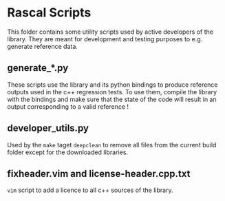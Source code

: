 # Rascal Scripts

This folder contains some utility scripts used by active developers of the library.
They are meant for development and testing purposes to e.g. generate reference data.

## generate_*.py

These scripts use the library and its python bindings to produce reference outputs used in the c++ regression tests.
To use them, compile the library with the bindings and make sure that the state of the code will result in an output corresponding to a valid reference !

## developer_utils.py

Used by the `make` taget `deepclean` to remove all files from the current build folder except for the downloaded libraries.

## fixheader.vim and license-header.cpp.txt

`vim` script to add a licence to all c++ sources of the library.
